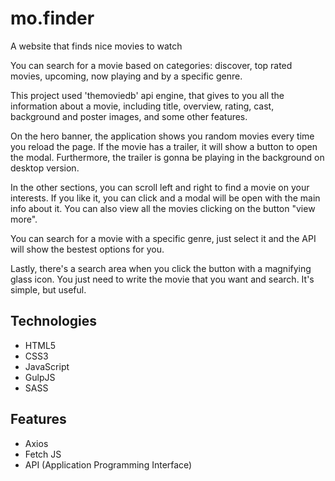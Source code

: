 # mo.finder
A website that finds nice movies to watch

You can search for a movie based on categories: discover, top rated movies, upcoming, now playing and by a specific genre. 

This project used 'themoviedb' api engine, that gives to you all the information about a movie, including title, overview, rating, cast, background and poster images, and some other features.

On the hero banner, the application shows you random movies every time you reload the page. If the movie has a trailer, it will show a button to open the modal. Furthermore, the trailer is gonna be playing in the background on desktop version. 

In the other sections, you can scroll left and right to find a movie on your interests. If you like it, you can click and a modal will be open with the main info about it. You can also view all the movies clicking on the button "view more".

You can search for a movie with a specific genre, just select it and the API will show the bestest options for you.

Lastly, there's a search area when you click the button with a magnifying glass icon. You just need to write the movie that you want and search. It's simple, but useful.

## Technologies
- HTML5
- CSS3
- JavaScript
- GulpJS
- SASS

## Features 
- Axios
- Fetch JS
- API (Application Programming Interface)
